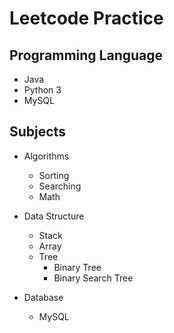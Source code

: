 # Leetcode Practice

## Programming Language
- Java
- Python 3
- MySQL

## Subjects

- Algorithms
  - Sorting
  - Searching
  - Math

- Data Structure
  - Stack
  - Array
  - Tree
    - Binary Tree
    - Binary Search Tree

- Database
  - MySQL

